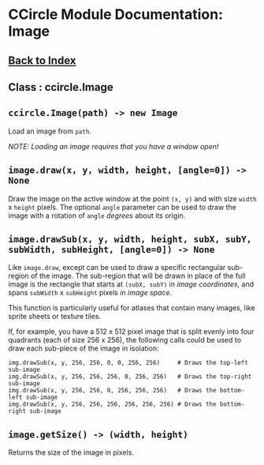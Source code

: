 # CCircle Module Documentation: Image

## [Back to Index](index)

## Class : ccircle.Image

## `ccircle.Image(path) -> new Image`
  Load an image from `path`.

  _NOTE: Loading an image requires that you have a window open!_

## `image.draw(x, y, width, height, [angle=0]) -> None`
  Draw the image on the active window at the point `(x, y)` and with size
  `width` x `height` pixels. The optional `angle` parameter can be used to
  draw the image with a rotation of `angle` _degrees_ about its origin.

## `image.drawSub(x, y, width, height, subX, subY, subWidth, subHeight, [angle=0]) -> None`
  Like `image.draw`, except can be used to draw a specific rectangular
  sub-region of the image. The sub-region that will be drawn in place of the
  full image is the rectangle that starts at `(subX, subY)` in
  _image coordinates_, and spans `subWidth` x `subHeight` pixels _in image space_.

  This function is particularly useful for atlases that contain many images,
  like sprite sheets or texture tiles.

  If, for example, you have a 512 x 512 pixel image that is split evenly into
  four quadrants (each of size 256 x 256), the following calls could be used
  to draw each sub-piece of the image in isolation:

    img.drawSub(x, y, 256, 256, 0, 0, 256, 256)     # Draws the top-left sub-image
    img.drawSub(x, y, 256, 256, 256, 0, 256, 256)   # Draws the top-right sub-image
    img.drawSub(x, y, 256, 256, 0, 256, 256, 256)   # Draws the bottom-left sub-image
    img.drawSub(x, y, 256, 256, 256, 256, 256, 256) # Draws the bottom-right sub-image

## `image.getSize() -> (width, height)`
  Returns the size of the image in pixels.

